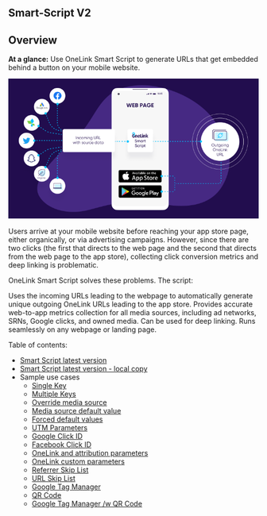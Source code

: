 ## Smart-Script V2

## Overview
**At a glance:** Use OneLink Smart Script to generate URLs that get embedded behind a button on your mobile website.

![smart_script_flow](./images/Smart_Script_flow.png "OneLink Smart Script flow")

Users arrive at your mobile website before reaching your app store page, either organically, or via advertising campaigns. However, since there are two clicks (the first that directs to the web page and the second that directs from the web page to the app store), collecting click conversion metrics and deep linking is problematic. 

OneLink Smart Script solves these problems. The script:

Uses the incoming URLs leading to the webpage to automatically generate unique outgoing OneLink URLs leading to the app store. 
Provides accurate web-to-app metrics collection for all media sources, including ad networks, SRNs, Google clicks, and owned media. 
Can be used for deep linking. 
Runs seamlessly on any webpage or landing page.

Table of contents: 
- [Smart Script latest version](https://onelinksmartscript.appsflyer.com/onelink-smart-script-v2.1.0.js)
- [Smart Script latest version - local copy](scripts/onelink-smart-script-v2.1.0.js)
- Sample use cases
  - [Single Key](https://appsflyersdk.github.io/appsflyer-onelink-smart-script/examples/single_key.html?incmp=gogo&inmedia=email)
  - [Multiple Keys](https://appsflyersdk.github.io/appsflyer-onelink-smart-script/examples/multiple_keys.html?incmp11=gogo11&inmedia22=email22)
  - [Override media source](https://appsflyersdk.github.io/appsflyer-onelink-smart-script/examples/override_mediasource.html?inmedia=old_value)
  - [Media source default value](https://appsflyersdk.github.io/appsflyer-onelink-smart-script/examples/mediasource_default_value.html?inmedia_found=orig_media_value)
  - [Forced default values](https://appsflyersdk.github.io/appsflyer-onelink-smart-script/examples/forced_default_values.html?inmedia_found=plain_media_source)
  - [UTM Parameters](https://appsflyersdk.github.io/appsflyer-onelink-smart-script/examples/utm_parameters.html?utm_campaign=mycmpn&utm_source=mysource)
  - [Google Click ID](https://appsflyersdk.github.io/appsflyer-onelink-smart-script/examples/google_clickid.html?inmedia=email&gclid=1a2b3c&keyword=sale%2Bboat)
  - [Facebook Click ID](https://appsflyersdk.github.io/appsflyer-onelink-smart-script/examples/facebook_clickid.html?inmedia=email&fbclid=7hjy89)
  - [OneLink and attribution parameters](https://appsflyersdk.github.io/appsflyer-onelink-smart-script/examples/onelink_parameters.html?inmedia=email&dp_dest=apples&inchnl=this_channel&promo=buy99)
  - [OneLink custom parameters](https://appsflyersdk.github.io/appsflyer-onelink-smart-script/examples/onelink_custom_parameters.html?inmedia=email&dp_dest=apples&pageid=2g4f&productid=shirt12&partner=bigagency)
  - [Referrer Skip List](https://appsflyersdk.github.io/appsflyer-onelink-smart-script/examples/referrer_skip_list.html?incmp=gogo&inmedia=email)
  - [URL Skip List](https://appsflyersdk.github.io/appsflyer-onelink-smart-script/examples/url_skip_list.html?incmp=gogo&inmedia=email&af_r=hotel.me)
  - [Google Tag Manager](https://appsflyersdk.github.io/appsflyer-onelink-smart-script/examples/google_tag_manager.html?my_source=email&app_dest=planes&typeid=b787&msg_id=f7h8)
  - [QR Code](https://appsflyersdk.github.io/appsflyer-onelink-smart-script/examples/qr_code.html?incmp=gogo&inmedia=email)
  - [Google Tag Manager /w QR Code](https://appsflyersdk.github.io/appsflyer-onelink-smart-script/examples/google_tag_manager_qr.html?my_source=email&app_dest=planes&typeid=b787&msg_id=f7h8)
